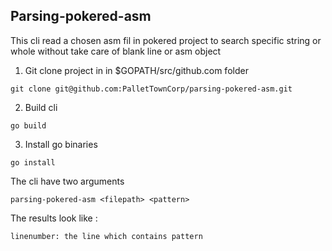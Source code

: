 ## Parsing-pokered-asm
This cli read a chosen asm fil in pokered project to search specific string or whole without take care of blank line or asm object

1. Git clone project in in $GOPATH/src/github.com folder
```
git clone git@github.com:PalletTownCorp/parsing-pokered-asm.git
```
2. Build cli
```
go build
```
3. Install go binaries
```
go install
```

The cli have two arguments
```
parsing-pokered-asm <filepath> <pattern>
```

The results look like :

```
linenumber: the line which contains pattern
```
